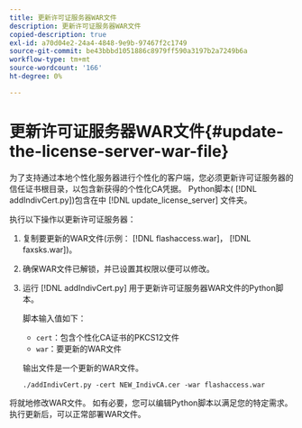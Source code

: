 ```yaml
---
title: 更新许可证服务器WAR文件
description: 更新许可证服务器WAR文件
copied-description: true
exl-id: a70d04e2-24a4-4848-9e9b-97467f2c1749
source-git-commit: be43bbbd1051886c8979ff590a3197b2a7249b6a
workflow-type: tm+mt
source-wordcount: '166'
ht-degree: 0%

---
```


# 更新许可证服务器WAR文件{#update-the-license-server-war-file}

为了支持通过本地个性化服务器进行个性化的客户端，您必须更新许可证服务器的信任证书根目录，以包含新获得的个性化CA凭据。 Python脚本( [!DNL addIndivCert.py])包含在中 [!DNL update_license_server] 文件夹。

执行以下操作以更新许可证服务器：

1. 复制要更新的WAR文件(示例： [!DNL flashaccess.war]， [!DNL faxsks.war])。
1. 确保WAR文件已解锁，并已设置其权限以便可以修改。
1. 运行 [!DNL addIndivCert.py] 用于更新许可证服务器WAR文件的Python脚本。

   脚本输入值如下：

   * `cert`：包含个性化CA证书的PKCS12文件
   * `war`：要更新的WAR文件

   输出文件是一个更新的WAR文件。

   ```
   ./addIndivCert.py -cert NEW_IndivCA.cer -war flashaccess.war
   ```

将就地修改WAR文件。 如有必要，您可以编辑Python脚本以满足您的特定需求。 执行更新后，可以正常部署WAR文件。
